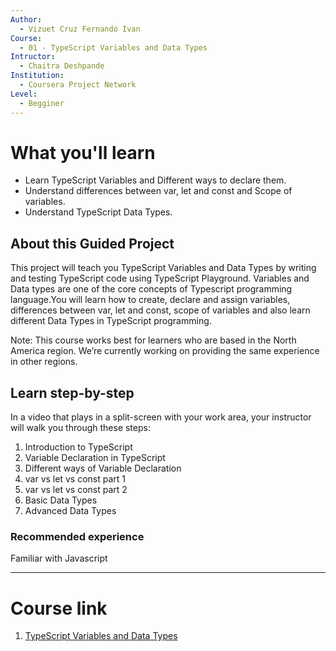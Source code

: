 ```yaml
---
Author:
  - Vizuet Cruz Fernando Ivan
Course:
  - 01 - TypeScript Variables and Data Types
Intructor:
  - Chaitra Deshpande
Institution:
  - Coursera Project Network
Level:
  - Begginer
---
```

# What you'll learn

- Learn TypeScript Variables and Different ways to declare them.
- Understand differences between var, let and const and Scope of variables.
- Understand TypeScript Data Types.

## About this Guided Project

This project will teach you TypeScript Variables and Data Types by writing and testing TypeScript code using TypeScript Playground. Variables and Data types are one of the core concepts of Typescript programming language.You will learn how to create, declare and assign variables, differences between var, let and const, scope of variables and also learn different Data Types in TypeScript programming.

Note: This course works best for learners who are based in the North America region. We’re currently working on providing the same experience in other regions.

## Learn step-by-step

In a video that plays in a split-screen with your work area, your instructor will walk you through these steps:

1. Introduction to TypeScript
2. Variable Declaration in TypeScript
3. Different ways of Variable Declaration 
4. var vs let vs const part 1
5. var vs let vs const part 2
6. Basic Data Types 
7. Advanced Data Types

### Recommended experience

Familiar with Javascript

---
# Course link

1. [TypeScript Variables and Data Types](https://www.coursera.org/programs/universidad-autonoma-metropolitana-on-coursera-oo8cr/projects/typescript-variables-and-data-types)